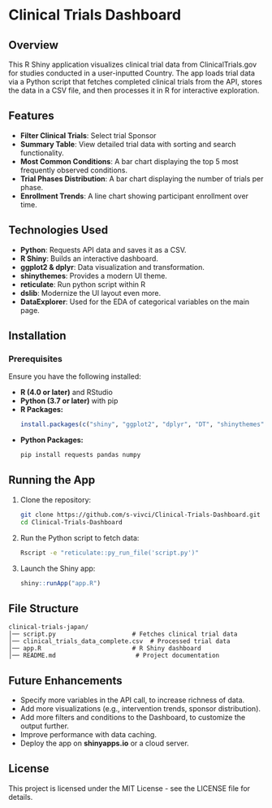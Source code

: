 # Clinical Trials Dashboard

## Overview
This R Shiny application visualizes clinical trial data from ClinicalTrials.gov for studies conducted in a user-inputted Country. The app loads trial data via a Python script that fetches completed clinical trials from the API, stores the data in a CSV file, and then processes it in R for interactive exploration.

## Features
- **Filter Clinical Trials**: Select trial Sponsor
- **Summary Table**: View detailed trial data with sorting and search functionality.
- **Most Common Conditions**: A bar chart displaying the top 5 most frequently observed conditions.
- **Trial Phases Distribution**: A bar chart displaying the number of trials per phase.
- **Enrollment Trends**: A line chart showing participant enrollment over time.

## Technologies Used
- **Python**: Requests API data and saves it as a CSV.
- **R Shiny**: Builds an interactive dashboard.
- **ggplot2 & dplyr**: Data visualization and transformation.
- **shinythemes**: Provides a modern UI theme.
- **reticulate**: Run python script within R
- **dslib**: Modernize the UI layout even more.
- **DataExplorer**: Used for the EDA of categorical variables on the main page.

## Installation
### Prerequisites
Ensure you have the following installed:
- **R (4.0 or later)** and RStudio
- **Python (3.7 or later)** with pip
- **R Packages:**
  ```r
  install.packages(c("shiny", "ggplot2", "dplyr", "DT", "shinythemes", "reticulate", "DataExplorer","bslib"))
  ```
- **Python Packages:**
  ```sh
  pip install requests pandas numpy
  ```

## Running the App
1. Clone the repository:
   ```sh
   git clone https://github.com/s-vivci/Clinical-Trials-Dashboard.git
   cd Clinical-Trials-Dashboard
   ```
2. Run the Python script to fetch data:
   ```sh
   Rscript -e "reticulate::py_run_file('script.py')"
   ```
3. Launch the Shiny app:
   ```r
   shiny::runApp("app.R")
   ```

## File Structure
```
clinical-trials-japan/
│── script.py                     # Fetches clinical trial data
│── clinical_trials_data_complete.csv  # Processed trial data
│── app.R                         # R Shiny dashboard
│── README.md                      # Project documentation
```

## Future Enhancements
- Specify more variables in the API call, to increase richness of data.
- Add more visualizations (e.g., intervention trends, sponsor distribution).
- Add more filters and conditions to the Dashboard, to customize the output further.
- Improve performance with data caching.
- Deploy the app on **shinyapps.io** or a cloud server.

## License
This project is licensed under the MIT License - see the LICENSE file for details.

